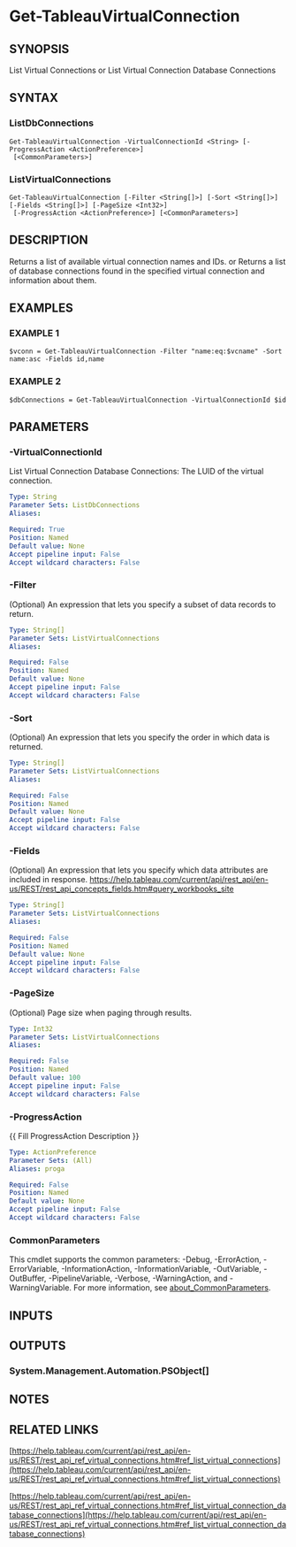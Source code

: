 # Get-TableauVirtualConnection

## SYNOPSIS
List Virtual Connections
or
List Virtual Connection Database Connections

## SYNTAX

### ListDbConnections
```
Get-TableauVirtualConnection -VirtualConnectionId <String> [-ProgressAction <ActionPreference>]
 [<CommonParameters>]
```

### ListVirtualConnections
```
Get-TableauVirtualConnection [-Filter <String[]>] [-Sort <String[]>] [-Fields <String[]>] [-PageSize <Int32>]
 [-ProgressAction <ActionPreference>] [<CommonParameters>]
```

## DESCRIPTION
Returns a list of available virtual connection names and IDs.
or
Returns a list of database connections found in the specified virtual connection and information about them.

## EXAMPLES

### EXAMPLE 1
```
$vconn = Get-TableauVirtualConnection -Filter "name:eq:$vcname" -Sort name:asc -Fields id,name
```

### EXAMPLE 2
```
$dbConnections = Get-TableauVirtualConnection -VirtualConnectionId $id
```

## PARAMETERS

### -VirtualConnectionId
List Virtual Connection Database Connections: The LUID of the virtual connection.

```yaml
Type: String
Parameter Sets: ListDbConnections
Aliases:

Required: True
Position: Named
Default value: None
Accept pipeline input: False
Accept wildcard characters: False
```

### -Filter
(Optional)
An expression that lets you specify a subset of data records to return.

```yaml
Type: String[]
Parameter Sets: ListVirtualConnections
Aliases:

Required: False
Position: Named
Default value: None
Accept pipeline input: False
Accept wildcard characters: False
```

### -Sort
(Optional)
An expression that lets you specify the order in which data is returned.

```yaml
Type: String[]
Parameter Sets: ListVirtualConnections
Aliases:

Required: False
Position: Named
Default value: None
Accept pipeline input: False
Accept wildcard characters: False
```

### -Fields
(Optional)
An expression that lets you specify which data attributes are included in response.
https://help.tableau.com/current/api/rest_api/en-us/REST/rest_api_concepts_fields.htm#query_workbooks_site

```yaml
Type: String[]
Parameter Sets: ListVirtualConnections
Aliases:

Required: False
Position: Named
Default value: None
Accept pipeline input: False
Accept wildcard characters: False
```

### -PageSize
(Optional) Page size when paging through results.

```yaml
Type: Int32
Parameter Sets: ListVirtualConnections
Aliases:

Required: False
Position: Named
Default value: 100
Accept pipeline input: False
Accept wildcard characters: False
```

### -ProgressAction
{{ Fill ProgressAction Description }}

```yaml
Type: ActionPreference
Parameter Sets: (All)
Aliases: proga

Required: False
Position: Named
Default value: None
Accept pipeline input: False
Accept wildcard characters: False
```

### CommonParameters
This cmdlet supports the common parameters: -Debug, -ErrorAction, -ErrorVariable, -InformationAction, -InformationVariable, -OutVariable, -OutBuffer, -PipelineVariable, -Verbose, -WarningAction, and -WarningVariable. For more information, see [about_CommonParameters](http://go.microsoft.com/fwlink/?LinkID=113216).

## INPUTS

## OUTPUTS

### System.Management.Automation.PSObject[]
## NOTES

## RELATED LINKS

[https://help.tableau.com/current/api/rest_api/en-us/REST/rest_api_ref_virtual_connections.htm#ref_list_virtual_connections](https://help.tableau.com/current/api/rest_api/en-us/REST/rest_api_ref_virtual_connections.htm#ref_list_virtual_connections)

[https://help.tableau.com/current/api/rest_api/en-us/REST/rest_api_ref_virtual_connections.htm#ref_list_virtual_connection_database_connections](https://help.tableau.com/current/api/rest_api/en-us/REST/rest_api_ref_virtual_connections.htm#ref_list_virtual_connection_database_connections)

